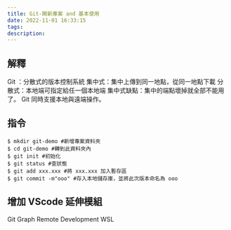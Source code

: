 ```yaml
---
title: Git-開新專案 and 基本使用
date: 2022-11-01 16:33:15
tags:
description:
---
```


## 解釋

Git ：分散式的版本控制系統
集中式：集中上傳到同一地點，從同一地點下載
分散式：本地端可指定給任一個本地端
集中式缺點：集中的端點壞掉就全部不能用了。
Git 同時支援本地與遠端操作。

## 指令

```
$ mkdir git-demo #新增專案資料夾
$ cd git-demo #轉到此資料夾內
$ git init #初始化
$ git status #查狀態
$ git add xxx.xxx #將 xxx.xxx 加入暫存區
$ git commit -m"ooo" #存入本地儲存庫，並將此次版本命名為 ooo
```

## 增加 VScode 延伸模組

Git Graph
Remote Development
WSL
